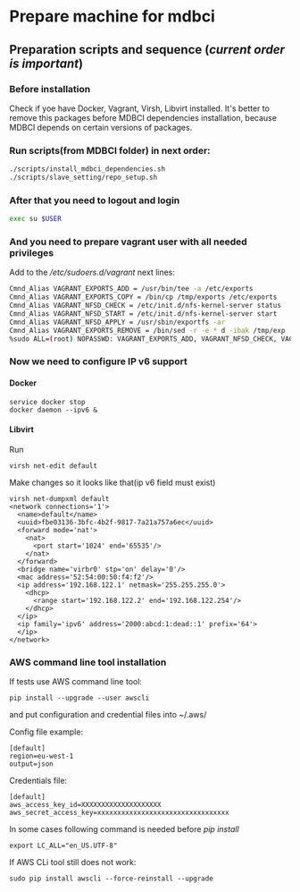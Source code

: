 # Prepare machine for mdbci

## Preparation scripts and sequence (*current order is important*)

### Before installation
Check if yoe have Docker, Vagrant, Virsh, Libvirt installed. It's better to remove this packages before MDBCI dependencies installation, because MDBCI depends on certain versions of packages.

### Run scripts(from MDBCI folder) in next order:
```bash
./scripts/install_mdbci_dependencies.sh
./scripts/slave_setting/repo_setup.sh
```

### After that you need to logout and login
```bash
exec su $USER
```

### And you need to prepare vagrant user with all needed privileges
Add to the */etc/sudoers.d/vagrant* next lines:
```bash
Cmnd_Alias VAGRANT_EXPORTS_ADD = /usr/bin/tee -a /etc/exports
Cmnd_Alias VAGRANT_EXPORTS_COPY = /bin/cp /tmp/exports /etc/exports
Cmnd_Alias VAGRANT_NFSD_CHECK = /etc/init.d/nfs-kernel-server status
Cmnd_Alias VAGRANT_NFSD_START = /etc/init.d/nfs-kernel-server start
Cmnd_Alias VAGRANT_NFSD_APPLY = /usr/sbin/exportfs -ar
Cmnd_Alias VAGRANT_EXPORTS_REMOVE = /bin/sed -r -e * d -ibak /tmp/exp
%sudo ALL=(root) NOPASSWD: VAGRANT_EXPORTS_ADD, VAGRANT_NFSD_CHECK, VAGRANT_NFSD_START, VAGRANT_NFSD_APPLY, VAGRANT_EXPORTS_REMOVE, VAGRANT_EXPORTS_COPY
```

### Now we need to configure IP v6 support
#### Docker
```
service docker stop
docker daemon --ipv6 &
```

#### Libvirt
Run
```
virsh net-edit default
```
Make changes so it looks like that(ip v6 field must exist)
```
virsh net-dumpxml default
<network connections='1'>
  <name>default</name>
  <uuid>fbe03136-3bfc-4b2f-9817-7a21a757a6ec</uuid>
  <forward mode='nat'>
    <nat>
      <port start='1024' end='65535'/>
    </nat>
  </forward>
  <bridge name='virbr0' stp='on' delay='0'/>
  <mac address='52:54:00:50:f4:f2'/>
  <ip address='192.168.122.1' netmask='255.255.255.0'>
    <dhcp>
      <range start='192.168.122.2' end='192.168.122.254'/>
    </dhcp>
  </ip>
  <ip family='ipv6' address='2000:abcd:1:dead::1' prefix='64'>
  </ip>
</network>
```

### AWS command line tool installation

If tests use AWS command line tool:

```
pip install --upgrade --user awscli
```

and put configuration and credential files into ~/.aws/


Config file example:
```
[default]
region=eu-west-1
output=json
```

Credentials file:
```
[default]
aws_access_key_id=XXXXXXXXXXXXXXXXXXXX
aws_secret_access_key=xxxxxxxxxxxxxxxxxxxxxxxxxxxxxxxxx
```

In some cases following command is needed before _pip install_

```
export LC_ALL="en_US.UTF-8"
```

If AWS CLi tool still does not work:
```
sudo pip install awscli --force-reinstall --upgrade
```
